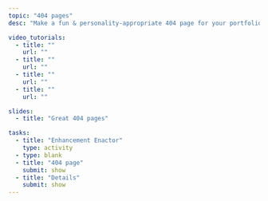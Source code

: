 ```yaml
---
topic: "404 pages"
desc: "Make a fun & personality-appropriate 404 page for your portfolio website."

video_tutorials:
  - title: ""
    url: ""
  - title: ""
    url: ""
  - title: ""
    url: ""
  - title: ""
    url: ""

slides:
  - title: "Great 404 pages"

tasks:
  - title: "Enhancement Enactor"
    type: activity
  - type: blank
  - title: "404 page"
    submit: show
  - title: "Details"
    submit: show
---
```

